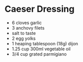 # Caeser Dressing

- 6 cloves garlic
- 3 anchovy filets
- salt to taste
- 2 egg yolks
- 1 heaping tablespoon (18g) dijon
- 1.25 cup 300ml vegetable oil
- 3/4 cup grated parmigiano
